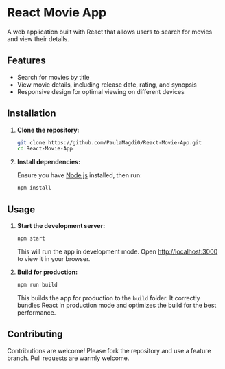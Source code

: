 # React Movie App

A web application built with React that allows users to search for movies and view their details.

## Features

- Search for movies by title
- View movie details, including release date, rating, and synopsis
- Responsive design for optimal viewing on different devices

## Installation

1. **Clone the repository:**

   ```bash
   git clone https://github.com/PaulaMagdi0/React-Movie-App.git
   cd React-Movie-App
   ```

2. **Install dependencies:**

   Ensure you have [Node.js](https://nodejs.org/) installed, then run:

   ```bash
   npm install
   ```

## Usage

1. **Start the development server:**

   ```bash
   npm start
   ```

   This will run the app in development mode. Open [http://localhost:3000](http://localhost:3000) to view it in your browser.

2. **Build for production:**

   ```bash
   npm run build
   ```

   This builds the app for production to the `build` folder. It correctly bundles React in production mode and optimizes the build for the best performance.

## Contributing

Contributions are welcome! Please fork the repository and use a feature branch. Pull requests are warmly welcome.
